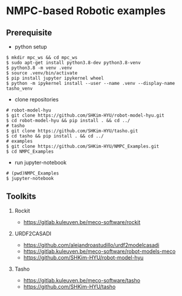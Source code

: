 # NMPC-based Robotic examples

## Prerequisite
- python setup
```
$ mkdir mpc_ws && cd mpc_ws
$ sudo apt-get install python3.8-dev python3.8-venv
$ python3.8 -m venv .venv
$ source .venv/bin/activate
$ pip install jupyter ipykernel wheel
$ python -m ipykernel install --user --name .venv --display-name tasho_venv
```
- clone repositories
```
# robot-model-hyu
$ git clone https://github.com/SHKim-HYU/robot-model-hyu.git
$ cd robot-model-hyu && pip install . && cd ../
# tasho
$ git clone https://github.com/SHKim-HYU/tasho.git
$ cd tasho && pip install . && cd ../
# examples
$ git clone https://github.com/SHKim-HYU/NMPC_Examples.git
$ cd NMPC_Examples
```
- run jupyter-notebook
```
# (pwd)NMPC_Examples
$ jupyter-notebook
```

## Toolkits

1. Rockit  
	- https://gitlab.kuleuven.be/meco-software/rockit  

2. URDF2CASADI  
	- https://github.com/alejandroastudillo/urdf2modelcasadi  
	- https://gitlab.kuleuven.be/meco-software/robot-models-meco  
	- https://github.com/SHKim-HYU/robot-model-hyu
	
3. Tasho  
	- https://gitlab.kuleuven.be/meco-software/tasho  
	- https://github.com/SHKim-HYU/tasho
